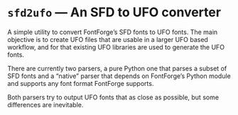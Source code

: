 `sfd2ufo` — An SFD to UFO converter
===================================

A simple utility to convert FontForge’s SFD fonts to UFO fonts. The main
objective is to create UFO files that are usable in a larger UFO based
workflow, and for that existing UFO libraries are used to generate the UFO
fonts.

There are currently two parsers, a pure Python one that parses a subset of SFD
fonts and a “native” parser that depends on FontForge’s Python module and
supports any font format FontForge supports.

Both parsers try to output UFO fonts that as close as possible, but some
differences are inevitable.
